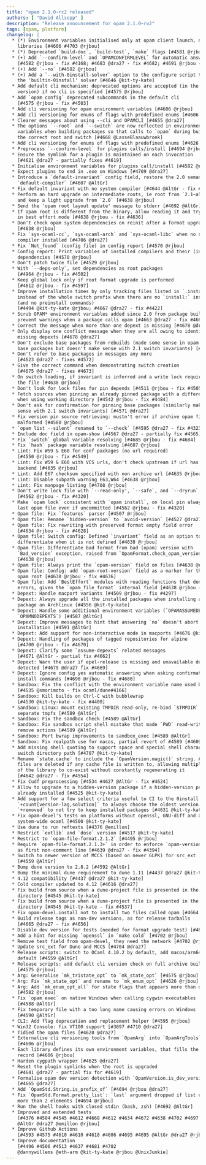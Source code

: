```yaml
---
title: "opam 2.1.0~rc2 released"
authors: [ "David Allsopp" ]
description: "Release announcement for opam 2.1.0~rv2"
tags: [opam, platform]
changelog: |
  * (*) Environment variables initialised only at opam client launch, no more via
    libraries [#4606 #4703 @rjbou]
  * (*) Deprecated `build-doc`, `build-test`, `make` flags [#4581 @rjbou]
  * (+) Add `--confirm-level` and `OPAMCONFIRMLEVEL` for automatic answering
    [#4582 @rjbou - fix #4168; #4683 @dra27 - fix #4682; #4691 @rjbou - fix #4682]
  * (+) Add `--no` [#4582 @rjbou]
  * (+) Add a `--with-0install-solver` option to the configure script to enable
    the 'builtin-0install' solver [#4646 @kit-ty-kate]
  * Add default cli mechanism: deprecated options are accepted (in the major
    version) if no cli is specified [#4575 @rjbou]
  * Add `opam config` deprecated subcommands in the default cli
    [#4575 @rjbou - fix #4503]
  * Add cli versioning for opam environment variables [#4606 @rjbou]
  * Add cli versioning for enums of flags with predefined enums [#4606 @rjbou]
  * Clearer messages about using --cli and OPAMCLI [#4655 @dra27]
  * The options `--root` and `--switch` are now reflected in environment
    variables when building packages so that calls to `opam` during build access
    the correct root and switch [#4668 @LasseBlaauwbroek]
  * Add cli versioning for enums of flags with predefined enums [#4626 @rjbou]
  * Preprocess `--confirm-level` for plugins calls/install [#4694 @rjbou]
  * Ensure the symlink for a plugin is maintained on each invocation
    [#4621 @dra27 - partially fixes #4619]
  * Initialise environment variables for plugins call/install [#4582 @rjbou]
  * Expect plugins to end in .exe on Windows [#4709 @dra27]
  * Introduce a `default-invariant` config field, restore the 2.0 semantics for
    `default-compiler` [#4607 @AltGr]
  * Fix default invariant with no system compiler [#4644 @AltGr - fix #4640]
  * Perform an hard upgrade on intermediate roots, ie root from `2.1~alpha/beta`,
    and keep a light upgrade from `2.0` [#4638 @rjbou]
  * Send the 'opam root layout update' message to stderr [#4692 @AltGr]
  * If opam root is different from the binary, allow reading it and try to read
    in best effort mode [#4638 @rjbou - fix #4636]
  * Don't check opam system dependencies on reinit after a format upgrade
    [#4638 @rjbou]
  * Fix `sys-ocaml-cc`, `sys-ocaml-arch` and `sys-ocaml-libc` when no system
    compiler installed [#4706 @dra27]
  * Fix `Not_found` (config file) in config report [#4570 @rjbou]
  * Config report: Print variables of installed compilers and their (installed)
    dependencies [#4570 @rjbou]
  * Don't patch twice file [#4529 @rjbou]
  * With `--deps-only`, set dependencies as root packages
    [#4964 @rjbou - fix #4502]
  * Keep global lock only if root format upgrade is performed
    [#4612 @rjbou - fix #4597]
  * Improve installation times by only tracking files listed in `.install`
    instead of the whole switch prefix when there are no `install:` instructions
    (and no preinstall commands)
    [#4494 @kit-ty-kate @rjbou; #4667 @dra27 - fix #4422]
  * Scrub OPAM* environment variables added since 2.0 from package builds to
    prevent warnings when a package calls opam [#4663 @dra27 - fix #4660]
  * Correct the message when more than one depext is missing [#4678 @dra27]
  * Only display one conflict message when they are all owing to identical
    missing depexts [#4678 @dra27]
  * Don't exclude base packages from rebuilds (made some sense in opam 2.0 with
    base packages but doesn't make sense with 2.1 switch invariants) [#4569 @dra27]
  * Don't refer to base packages in messages any more
    [#4623 @dra27 - fixes #4572]
  * Give the correct command when demonstrating switch creation
    [#4675 @dra27 - fixes #4673]
  * On switch loading, if invariant is inferred and a write lock required, write
    the file [#4638 @rjbou]
  * Don't look for lock files for pin depends [#4511 @rjbou - fix #4505]
  * Fetch sources when pinning an already pinned package with a different url
    when using working directory [#4542 @rjbou - fix #4484]
  * Don't ask for confirmation for pinning base packages (similarly makes no
    sense with 2.1 switch invariants) [#4571 @dra27]
  * Fix version pin source retrieving: mustn't error if archive opam file is
    malformed [#4580 @rjbou]
  * `opam list --silent` renamed to `--check` [#4595 @dra27 - fix #4323]
  * Include doc field in opam-show [#4567 @dra27 - partially fix #4565]
  * Fix `switch` global variable resolving [#4685 @rjbou - fix #4684]
  * Fix `hash` package variable resolving [#4687 @rjbou]
  * Lint: Fix W59 & E60 for conf packages (no url required)
    [#4550 @rjbou - fix #4549]
  * Lint: Fix W59 & E60 with VCS urls, don't check upstream if url has VCS
    backend [#4635 @rjbou]
  * Lint: Add E67 checksum specified with non archive url [#4635 @rjbou]
  * Lint: Disable subpath warning E63,W64 [#4638 @rjbou]
  * Lint: Fix manpage listing [#4708 @rjbou]
  * Don't write lock file with `--read-only', `--safe`, and `--dryrun`
    [#4562 @rjbou - fix #4320]
  * Make `opam lock` consistent with `opam install`, on local pin always take
    last opam file even if uncommitted [#4562 @rjbou - fix #4320]
  * Opam file: Fix `features` parser [#4507 @rjbou]
  * Opam file: Rename `hidden-version` to `avoid-version` [#4527 @dra27]
  * Opam file: Fix rewriting with preserved format empty field error
    [#4634 @rjbou - fix #4628]
  * Opam file: Switch config: Defined `invariant` field as an option to
    differentiate when it is not defined [#4638 @rjbou]
  * Opam file: Differentiate bad format from bad (opam) version with
    `Bad_version` exception, raised from `OpamFormat.check_opam_version`
    [#4638 @rjbou]
  * Opam file: Always print the `opam-version` field on files [#4638 @rjbou]
  * Opam file: Config: add `opam-root-version` field as a marker for the whole
    opam root [#4638 @rjbou - fix #4636]
  * Opam file: Add `BestEffort` modules with reading functions that don't show
    errors, given the `opam_file_format` internal field [#4638 @rjbou - fix #4636]
  * Depext: Handle macport variants [#4509 @rjbou - fix #4297]
  * Depext: Always upgrade all the installed packages when installing a new
    package on Archlinux [#4556 @kit-ty-kate]
  * Depext: Handle some additional environment variables (`OPAMASSUMEDEPEXTS`,
    `OPAMNODEPEXTS`) [#4587 @AltGr]
  * Depext: Improve messages to hint that answering `no` doesn't abort
    installation [#4591 @AltGr]
  * Depext: Add support for non-interactive mode in macports [#4676 @kit-ty-kate]
  * Depext: Handling of packages of tagged repositories for alpine
    [#4700 @rjbou - fix #4670]
  * Depext: Clarify some `assume-depexts` related messages
    [#4671 @AltGr - partial fix #4662]
  * Depext: Warn the user if epel-release is missing and unavailable depexts are
    detected [#4679 @dra27 fix #4669]
  * Depext: Ignore config yes automatic answering when asking confirmation to run
    install commands [#4698 @rjbou - fix #4680]
  * Sandbox: Fix the conflict with the environment variable name used by dune
    [#4535 @smorimoto - fix ocaml/dune#4166]
  * Sandbox: Kill builds on Ctrl-C with bubblewrap
    [#4530 @kit-ty-kate - fix #4400]
  * Sandbox: Linux: mount existing TMPDIR read-only, re-bind `$TMPDIR` to a
    separate tmpfs [#4589 @AltGr]
  * Sandbox: Fix the sandbox check [#4589 @AltGr]
  * Sandbox: Fix sandbox script shell mistake that made `PWD` read-write on
    remove actions [#4589 @AltGr]
  * Sandbox: Port bwrap improvements to sandbox_exec [#4589 @AltGr]
  * Sandbox: Fix realpath use for macos, partial revert of #4589 [#4609 @AltGr]
  * Add missing shell quoting to support space and special shell characters in
    switch directory path [#4707 @kit-ty-kate]
  * Rename `state.cache` to include the `OpamVersion.magic()` string. All .cache
    files are deleted if any cache file is written to, allowing multiple versions
    of the library to co-exist without constantly regenerating it
    [#4642 @dra27 - fix #4554]
  * Fix Cudf preprocessing [#4534 #4627 @AltGr - fix #4624]
  * Allow to upgrade to a hidden-version package if a hidden-version package is
    already installed [#4525 @kit-ty-kate]
  * Add support for a few select criteria useful to CI to the 0install solver:
    `+count[version-lag,solution]` to always choose the oldest version available,
    `+removed` to not try to keep installed packages [#4631 @kit-ty-kate]
  * Fix opam-devel's tests on platforms without openssl, GNU-diff and a
    system-wide ocaml [#4500 @kit-ty-kate]
  * Use dune to run reftests [#4376 @emillon]
  * Restrict `extlib` and `dose` version [#4517 @kit-ty-kate]
  * Restrict to `opam-file-format.2.1.2` [#4495 @rjbou]
  * Require `opam-file-format.2.1.3+` in order to enforce `opam-version: "2.1"`
    as first non-comment line [#4639 @dra27 - fix #4394]
  * Switch to newer version of MCCS (based on newer GLPK) for src_ext
    [#4559 @AltGr]
  * Bump dune version to 2.8.2 [#4592 @AltGr]
  * Bump the minimal dune requirement to dune 1.11 [#4437 @dra27 @kit-ty-kate]
  * 4.12 compatibility [#4437 @dra27 @kit-ty-kate]
  * Cold compiler updated to 4.12 [#4616 @dra27]
  * Fix build from source when a dune-project file is presented in the parent
    directory [#4545 @kit-ty-kate]
  * Fix build from source when a dune-project file is presented in the parent
    directory [#4545 @kit-ty-kate - fix #4537]
  * Fix opam-devel.install not to install two files called opam [#4664 @dra27]
  * Build release tags as non-dev versions, as for release tarballs
    [#4665 @dra27 - fix #4656]
  * Disable dev version for tests (needed for format upgrade test) [#4638 @rjbou]
  * Add a hint for missing `openssl` in `make cold` [#4702 @rjbou]
  * Remove test field from opam-devel, they need the network [#4702 @rjbou]
  * Update src_ext for Dune and MCCS [#4704 @dra27]
  * Release scripts: switch to OCaml 4.10.2 by default, add macos/arm64 builds by
    default [#4559 @AltGr]
  * Release scripts: add default cli version check on full archive build
    [#4575 @rjbou]
  * Arg: Generalise `mk_tristate_opt` to `mk_state_opt` [#4575 @rjbou]
  * Arg: Fix `mk_state_opt` and rename to `mk_enum_opt` [#4626 @rjbou]
  * Arg: Add `mk_enum_opt_all` for state flags that appears more than once
    [#4582 @rjbou]
  * Fix `opam exec` on native Windows when calling cygwin executables
    [#4588 @AltGr]
  * Fix temporary file with a too long name causing errors on Windows
    [#4590 @AltGr]
  * CLI: Add flag deprecation and replacement helper [#4595 @rjbou]
  * Win32 Console: fix VT100 support [#3897 #4710 @dra27]
  * Tidied the opam files [#4620 @dra27]
  * Externalise cli versioning tools from `OpamArg` into `OpamArgTools`
    [#4606 @rjbou]
  * Each library defines its own environment variables, that fills the config
    record [#4606 @rjbou]
  * Harden cygpath wrapper [#4625 @dra27]
  * Reset the plugin symlinks when the root is upgraded
    [#4641 @dra27 - partial fix for #4619]
  * Formalise opam dev version detection with `OpamVersion.is_dev_version`
    [#4665 @dra27]
  * Add `OpamStd.String.is_prefix_of` [#4694 @rjbou @dra27]
  * Fix `OpamStd.Format.pretty_list`: `last` argument dropped if list contains
    more than 2 elements [#4694 @rjbou]
  * Run the shell hooks with closed stdin (bash, zsh) [#4692 @AltGr]
  * Improved and extended tests
    [#4376 #4504 #4545 #4612 #4668 #4612 #4634 #4672 #4638 #4702 #4697 #4697
    @AltGr @dra27 @emillon @rjbou]
  * Improve Github Actions
    [#4593 #4575 #4610 #4610 #4618 #4606 #4695 #4695 @AltGr @dra27 @rjbou]
  * Improve documentation
    [#4496 #4506 #4513 #4637 #4681 #4702
    @dannywillems @eth-arm @kit-ty-kate @rjbou @UnixJunkie]
---
```

